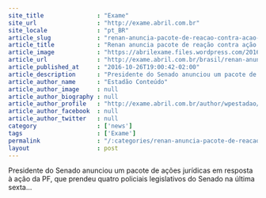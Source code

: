```yaml
---
site_title               : "Exame"
site_url                 : "http://exame.abril.com.br"
site_locale              : "pt_BR"
article_slug             : "renan-anuncia-pacote-de-reacao-contra-acao-da-policia-federal"
article_title            : "Renan anuncia pacote de reação contra ação da Polícia Federal"
article_image            : "https://abrilexame.files.wordpress.com/2016/10/1051023-24-10-2016_ebc-3768.jpg?quality=70&strip=all&w=800"
article_url              : "http://exame.abril.com.br/brasil/renan-anuncia-pacote-de-reacao-contra-acao-da-policia-federal/"
article_published_at     : "2016-10-26T19:00:42-02:00"
article_description      : "Presidente do Senado anunciou um pacote de ações jurídicas em resposta à ação da PF, que prendeu quatro policiais legislativos do Senado na última sexta..."
article_author_name      : "Estadão Conteúdo"
article_author_image     : null
article_author_biography : null
article_author_profile   : "http://exame.abril.com.br/author/wpestadao/"
article_author_facebook  : null
article_author_twitter   : null
category                 : ['news']
tags                     : ['Exame']
permalink                : "/:categories/renan-anuncia-pacote-de-reacao-contra-acao-da-policia-federal/"
layout                   : post
---
```


Presidente do Senado anunciou um pacote de ações jurídicas em resposta à ação da PF, que prendeu quatro policiais legislativos do Senado na última sexta...
